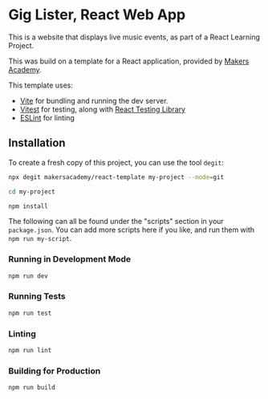 # Gig Lister, React Web App
This is a website that displays live music events, as part of a React Learning Project.

This was build on a template for a React application, provided by [Makers Academy](https://github.com/makersacademy/javascript-react-applications/blob/main/react/01_setting_up_project.md).

This template uses:

- [Vite](https://vitejs.dev/) for bundling and running the dev server.
- [Vitest](https://vitest.dev/) for testing, along with
  [React Testing Library](https://testing-library.com/docs/react-testing-library/intro/)
- [ESLint](https://eslint.org/) for linting

## Installation

To create a fresh copy of this project, you can use the tool `degit`:

```zsh
npx degit makersacademy/react-template my-project --mode=git

cd my-project

npm install
```

The following can all be found under the "scripts" section in your
`package.json`. You can add more scripts here if you like, and run them with
`npm run my-script`.

### Running in Development Mode

```zsh
npm run dev
```

### Running Tests

```zsh
npm run test
```

### Linting

```zsh
npm run lint
```

### Building for Production

```zsh
npm run build
```

